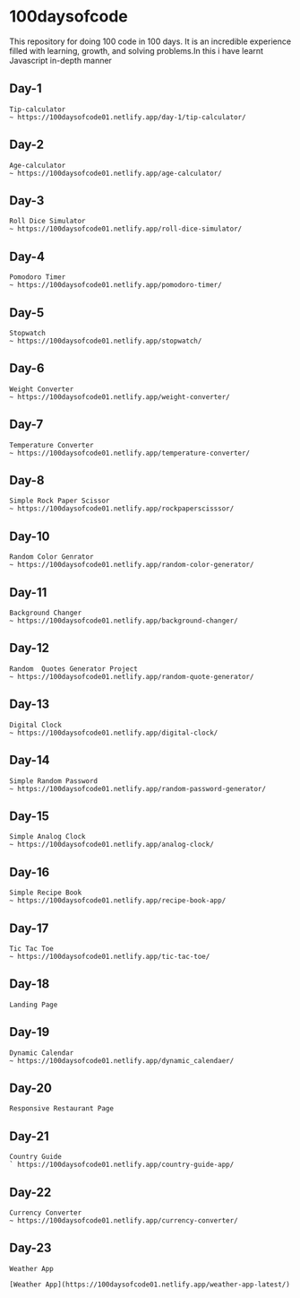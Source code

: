 # 100daysofcode
This repository for doing 100 code in 100 days. It is an incredible experience filled with learning, growth, and solving problems.In this i have learnt Javascript in-depth manner

## Day-1

	Tip-calculator
	~ https://100daysofcode01.netlify.app/day-1/tip-calculator/
	
## Day-2

	Age-calculator
	~ https://100daysofcode01.netlify.app/age-calculator/
	
## Day-3

	Roll Dice Simulator
	~ https://100daysofcode01.netlify.app/roll-dice-simulator/

## Day-4

	Pomodoro Timer
	~ https://100daysofcode01.netlify.app/pomodoro-timer/

## Day-5

	Stopwatch
	~ https://100daysofcode01.netlify.app/stopwatch/
	
## Day-6

	Weight Converter
	~ https://100daysofcode01.netlify.app/weight-converter/

## Day-7

	Temperature Converter
	~ https://100daysofcode01.netlify.app/temperature-converter/

## Day-8

	Simple Rock Paper Scissor
	~ https://100daysofcode01.netlify.app/rockpaperscisssor/

## Day-10

	Random Color Genrator
	~ https://100daysofcode01.netlify.app/random-color-generator/

## Day-11

	Background Changer
	~ https://100daysofcode01.netlify.app/background-changer/

## Day-12

	Random  Quotes Generator Project
	~ https://100daysofcode01.netlify.app/random-quote-generator/

## Day-13

	Digital Clock
	~ https://100daysofcode01.netlify.app/digital-clock/
	
## Day-14

	Simple Random Password
	~ https://100daysofcode01.netlify.app/random-password-generator/

## Day-15

	Simple Analog Clock
	~ https://100daysofcode01.netlify.app/analog-clock/

## Day-16

	Simple Recipe Book
	~ https://100daysofcode01.netlify.app/recipe-book-app/

## Day-17

	Tic Tac Toe
	~ https://100daysofcode01.netlify.app/tic-tac-toe/

## Day-18

	Landing Page

## Day-19

	Dynamic Calendar
	~ https://100daysofcode01.netlify.app/dynamic_calendaer/

## Day-20

	Responsive Restaurant Page

## Day-21

	Country Guide
	` https://100daysofcode01.netlify.app/country-guide-app/

## Day-22

	Currency Converter
	~ https://100daysofcode01.netlify.app/currency-converter/
	
## Day-23
	Weather App
	
	[Weather App](https://100daysofcode01.netlify.app/weather-app-latest/)
	
	

